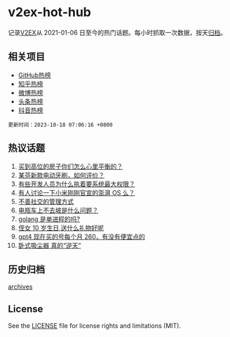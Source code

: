 # v2ex-hot-hub

 记录[V2EX](https://www.v2ex.com/)从 2021-01-06 日至今的热门话题。每小时抓取一次数据，按天[归档](archives)。
 
 ## 相关项目

- [GitHub热榜](https://github.com/lonnyzhang423/github-hot-hub)
- [知乎热榜](https://github.com/lonnyzhang423/zhihu-hot-hub)
- [微博热榜](https://github.com/lonnyzhang423/weibo-hot-hub)
- [头条热榜](https://github.com/lonnyzhang423/toutiao-hot-hub)
- [抖音热榜](https://github.com/lonnyzhang423/douyin-hot-hub)


 `更新时间：2023-10-18 07:06:16 +0800`

## 热议话题

1. [买到高位的房子你们怎么心里平衡的？](https://www.v2ex.com/t/982705)
1. [某芬新款电动牙刷，如何评价？](https://www.v2ex.com/t/982624)
1. [有些开发人员为什么执着要系统最大权限？](https://www.v2ex.com/t/982696)
1. [有人讨论一下小米刚刚官宣的澎湃 OS 么？](https://www.v2ex.com/t/982673)
1. [不善社交的管理方式](https://www.v2ex.com/t/982727)
1. [电瓶车上不去坡是什么问题？](https://www.v2ex.com/t/982656)
1. [golang 是单进程的吗?](https://www.v2ex.com/t/982738)
1. [侄女 10 岁生日,送什么礼物好呢](https://www.v2ex.com/t/982633)
1. [gpt4 现在买的号每个月 260，有没有便宜点的](https://www.v2ex.com/t/982658)
1. [卧式吸尘器 真的“逆天”](https://www.v2ex.com/t/982683)

## 历史归档

[archives](archives)

## License

See the [LICENSE](LICENSE) file for license rights and limitations (MIT).
